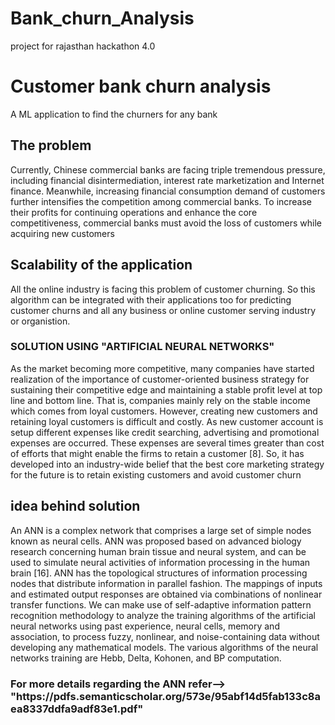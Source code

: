 # Bank_churn_Analysis
project for rajasthan hackathon 4.0
<h1>Customer bank churn analysis </h1>
<p> A ML application to find the churners for any bank </p>

<h2> The problem </h2>

<p>Currently, Chinese commercial banks are facing triple tremendous pressure, including financial disintermediation, interest rate marketization and Internet finance. Meanwhile, increasing financial consumption demand of customers further intensifies the competition among commercial banks. To increase their profits for continuing operations and enhance the core competitiveness, commercial banks must avoid the loss of customers while acquiring new customers </p>

<h2>Scalability of the application </h2>
<p> All the online industry is facing this problem of customer churning. So this algorithm can be integrated with their applications too 
    for predicting customer churns and all any business or online customer serving industry or organistion. </p>
  
<h3> SOLUTION USING "ARTIFICIAL NEURAL NETWORKS" </h3>
<p> As the market becoming more competitive, many companies
have started realization of the importance of customer-oriented
business strategy for sustaining their competitive edge and
maintaining a stable profit level at top line and bottom line. That
is, companies mainly rely on the stable income which comes
from loyal customers. However, creating new customers and
retaining loyal customers is difficult and costly. As new
customer account is setup different expenses like credit
searching, advertising and promotional expenses are occurred.
These expenses are several times greater than cost of efforts that
might enable the firms to retain a customer [8]. So, it has
developed into an industry-wide belief that the best core
marketing strategy for the future is to retain existing customers
and avoid customer churn </p>

<h2> idea behind solution </h2>
<p> An ANN is a complex network that comprises a large set of
simple nodes known as neural cells. ANN was proposed based
on advanced biology research concerning human brain tissue
and neural system, and can be used to simulate neural activities
of information processing in the human brain [16]. ANN has the
topological structures of information processing nodes that
distribute information in parallel fashion. The mappings of
inputs and estimated output responses are obtained via
combinations of nonlinear transfer functions. We can make use
of self-adaptive information pattern recognition methodology to
analyze the training algorithms of the artificial neural networks
using past experience, neural cells, memory and association, to
process fuzzy, nonlinear, and noise-containing data without
developing any mathematical models. The various algorithms of
the neural networks training are Hebb, Delta, Kohonen, and BP
computation.</p>

<h3> For more details regarding the ANN refer--> "https://pdfs.semanticscholar.org/573e/95abf14d5fab133c8aea8337ddfa9adf83e1.pdf" </h3>

